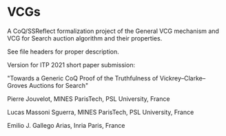 # VCGs
A CoQ/SSReflect formalization project of the General VCG mechanism and VCG for Search auction algorithm and their properties.

See file headers for proper description.

Version for ITP 2021 short paper submission:

"Towards a Generic CoQ Proof of the Truthfulness of Vickrey–Clarke–Groves Auctions for Search"

Pierre Jouvelot, MINES ParisTech, PSL University, France

Lucas Massoni Sguerra, MINES ParisTech, PSL University, France

Emilio J. Gallego Arias, Inria Paris, France
